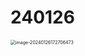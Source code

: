 # 240126

<img src="https://cvp.oss-cn-shanghai.aliyuncs.com/picgo/202401261727663.png" alt="image-20240126172706473" style="zoom: 50%;" />